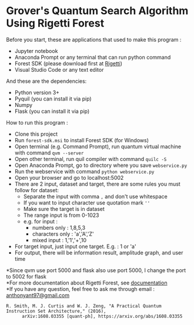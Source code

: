 # Grover's Quantum Search Algorithm Using Rigetti Forest

Before you start, these are applications that used to make this program :  
- Jupyter notebook  
- Anaconda Prompt or any terminal that can run python command  
- Forest SDK (please download first at [Rigetti](https://www.rigetti.com/forest))  
- Visual Studio Code or any text editor  

And these are the dependencies:  
- Python version 3+  
- Pyquil (you can install it via pip)  
- Numpy  
- Flask (you can install it via pip)  

How to run this program :  
- Clone this project  
- Run `forest-sdk.msi` to install Forest SDK (for Windows)  
- Open terminal (e.g. Command Prompt), run quantum virtual machine with command `qvm --server`  
- Open other terminal, run quil compiler with command `quilc -S`  
- Open Anaconda Prompt, go to directory where you save `webservice.py`  
- Run the webservice with command `python webservice.py`  
- Open your browser and go to localhost:5002  
- There are 2 input, dataset and target, there are some rules you must follow for dataset:  
  - Separate the input with comma `,` and don't use whitespace    
  - If you want to input character use quotation mark `''`  
  - Make sure the target is in dataset  
  - The range input is from 0-1023  
  - e.g. for input :   
    - numbers only : 1,8,5,3  
    - characters only : 'a','A','Z'  
    - mixed input : 1,'1','+',10  
- For target input, just input one target. E.g. : 1 or 'a'  
- For output, there will be information result, amplitude graph, and user time  

*Since qvm use port 5000 and flask also use port 5000, I change the port to 5002 for flask  
*For more documentation about Rigetti Forest, see [documentation](http://docs.rigetti.com/en/stable/start.html)  
*If you have any question, feel free to ask me through email : anthonyant97@gmail.com  

`R. Smith, M. J. Curtis and W. J. Zeng, "A Practical Quantum Instruction Set Architecture," (2016),`  
`      arXiv:1608.03355 [quant-ph], https://arxiv.org/abs/1608.03355`


